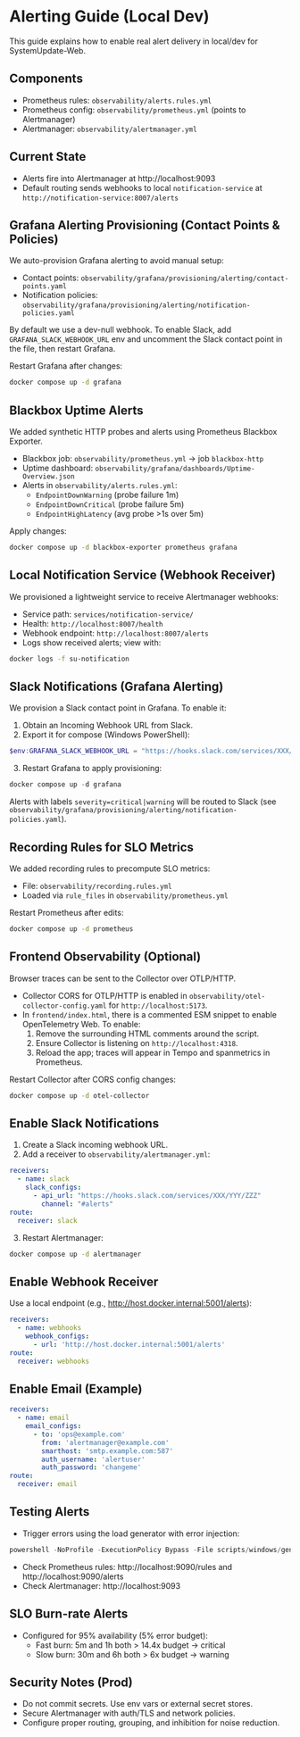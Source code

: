 # Alerting Guide (Local Dev)

This guide explains how to enable real alert delivery in local/dev for SystemUpdate-Web.

## Components
- Prometheus rules: `observability/alerts.rules.yml`
- Prometheus config: `observability/prometheus.yml` (points to Alertmanager)
- Alertmanager: `observability/alertmanager.yml`

## Current State
- Alerts fire into Alertmanager at http://localhost:9093
- Default routing sends webhooks to local `notification-service` at `http://notification-service:8007/alerts`

## Grafana Alerting Provisioning (Contact Points & Policies)
We auto-provision Grafana alerting to avoid manual setup:

- Contact points: `observability/grafana/provisioning/alerting/contact-points.yaml`
- Notification policies: `observability/grafana/provisioning/alerting/notification-policies.yaml`

By default we use a dev-null webhook. To enable Slack, add `GRAFANA_SLACK_WEBHOOK_URL` env and uncomment the Slack contact point in the file, then restart Grafana.

Restart Grafana after changes:
```bash
docker compose up -d grafana
```

## Blackbox Uptime Alerts
We added synthetic HTTP probes and alerts using Prometheus Blackbox Exporter.

- Blackbox job: `observability/prometheus.yml` → job `blackbox-http`
- Uptime dashboard: `observability/grafana/dashboards/Uptime-Overview.json`
- Alerts in `observability/alerts.rules.yml`:
  - `EndpointDownWarning` (probe failure 1m)
  - `EndpointDownCritical` (probe failure 5m)
  - `EndpointHighLatency` (avg probe >1s over 5m)

Apply changes:
```bash
docker compose up -d blackbox-exporter prometheus grafana
```

## Local Notification Service (Webhook Receiver)
We provisioned a lightweight service to receive Alertmanager webhooks:

- Service path: `services/notification-service/`
- Health: `http://localhost:8007/health`
- Webhook endpoint: `http://localhost:8007/alerts`
- Logs show received alerts; view with:
```bash
docker logs -f su-notification
```

## Slack Notifications (Grafana Alerting)
We provision a Slack contact point in Grafana. To enable it:

1) Obtain an Incoming Webhook URL from Slack.
2) Export it for compose (Windows PowerShell):
```powershell
$env:GRAFANA_SLACK_WEBHOOK_URL = "https://hooks.slack.com/services/XXX/YYY/ZZZ"
```
3) Restart Grafana to apply provisioning:
```powershell
docker compose up -d grafana
```
Alerts with labels `severity=critical|warning` will be routed to Slack (see `observability/grafana/provisioning/alerting/notification-policies.yaml`).

## Recording Rules for SLO Metrics
We added recording rules to precompute SLO metrics:

- File: `observability/recording.rules.yml`
- Loaded via `rule_files` in `observability/prometheus.yml`

Restart Prometheus after edits:
```bash
docker compose up -d prometheus
```

## Frontend Observability (Optional)
Browser traces can be sent to the Collector over OTLP/HTTP.

- Collector CORS for OTLP/HTTP is enabled in `observability/otel-collector-config.yaml` for `http://localhost:5173`.
- In `frontend/index.html`, there is a commented ESM snippet to enable OpenTelemetry Web. To enable:
  1) Remove the surrounding HTML comments around the script.
  2) Ensure Collector is listening on `http://localhost:4318`.
  3) Reload the app; traces will appear in Tempo and spanmetrics in Prometheus.

Restart Collector after CORS config changes:
```bash
docker compose up -d otel-collector
```

## Enable Slack Notifications
1. Create a Slack incoming webhook URL.
2. Add a receiver to `observability/alertmanager.yml`:
```yaml
receivers:
  - name: slack
    slack_configs:
      - api_url: "https://hooks.slack.com/services/XXX/YYY/ZZZ"
        channel: "#alerts"
route:
  receiver: slack
```
3. Restart Alertmanager:
```bash
docker compose up -d alertmanager
```

## Enable Webhook Receiver
Use a local endpoint (e.g., http://host.docker.internal:5001/alerts):
```yaml
receivers:
  - name: webhooks
    webhook_configs:
      - url: 'http://host.docker.internal:5001/alerts'
route:
  receiver: webhooks
```

## Enable Email (Example)
```yaml
receivers:
  - name: email
    email_configs:
      - to: 'ops@example.com'
        from: 'alertmanager@example.com'
        smarthost: 'smtp.example.com:587'
        auth_username: 'alertuser'
        auth_password: 'changeme'
route:
  receiver: email
```

## Testing Alerts
- Trigger errors using the load generator with error injection:
```powershell
powershell -NoProfile -ExecutionPolicy Bypass -File scripts/windows/generate-trace-load.ps1 -Profile burst -ErrorRate 0.2 -Qps 20 -DurationSeconds 120
```
- Check Prometheus rules: http://localhost:9090/rules and http://localhost:9090/alerts
- Check Alertmanager: http://localhost:9093

## SLO Burn-rate Alerts
- Configured for 95% availability (5% error budget):
  - Fast burn: 5m and 1h both > 14.4x budget → critical
  - Slow burn: 30m and 6h both > 6x budget → warning

## Security Notes (Prod)
- Do not commit secrets. Use env vars or external secret stores.
- Secure Alertmanager with auth/TLS and network policies.
- Configure proper routing, grouping, and inhibition for noise reduction.
